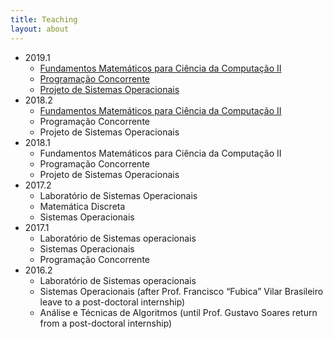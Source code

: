 ```yaml
---
title: Teaching
layout: about
---
```

* 2019.1
  * [Fundamentos Matemáticos para Ciência da Computação II](fmccII20191)
  * [Programação Concorrente](pc20191)
  * [Projeto de Sistemas Operacionais](prso20191)
* 2018.2
  * [Fundamentos Matemáticos para Ciência da Computação II](fmccII20182)
  * Programação Concorrente
  * Projeto de Sistemas Operacionais
* 2018.1
  * Fundamentos Matemáticos para Ciência da Computação II
  * Programação Concorrente
  * Projeto de Sistemas Operacionais
* 2017.2
  * Laboratório de Sistemas Operacionais
  * Matemática Discreta
  * Sistemas Operacionais
* 2017.1
  *  Laboratório de Sistemas operacionais
  * Sistemas Operacionais
  * Programação Concorrente
* 2016.2
  * Laboratório de Sistemas operacionais
  * Sistemas Operacionais (after Prof. Francisco “Fubica” Vilar Brasileiro leave to a post-doctoral internship)
  * Análise e Técnicas de Algoritmos (until Prof. Gustavo Soares return from a post-doctoral internship)
